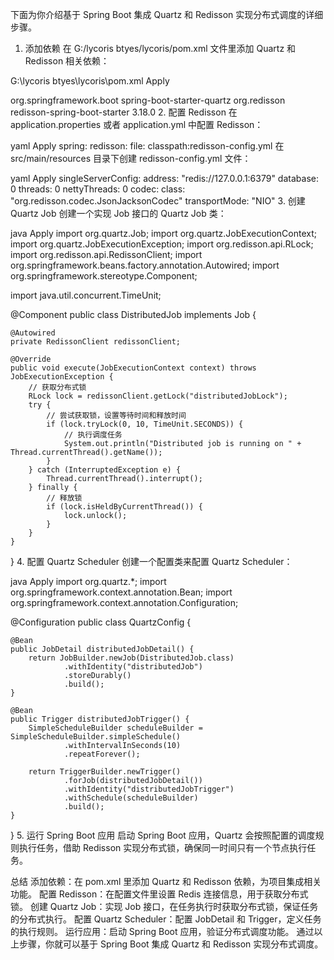 下面为你介绍基于 Spring Boot 集成 Quartz 和 Redisson 实现分布式调度的详细步骤。

1. 添加依赖
   在 G:/lycoris btyes/lycoris/pom.xml 文件里添加 Quartz 和 Redisson 相关依赖：


G:\lycoris btyes\lycoris\pom.xml
Apply
<?xml version="1.0" encoding="UTF-8"?>
<project xmlns="http://maven.apache.org/POM/4.0.0"
xmlns:xsi="http://www.w3.org/2001/XMLSchema-instance"
xsi:schemaLocation="http://maven.apache.org/POM/4.0.0 http://maven.apache.org/xsd/maven-4.0.0.xsd">
<!-- ... 已有代码 ... -->
<dependencies>
<!-- Spring Boot Quartz 依赖 -->
<dependency>
<groupId>org.springframework.boot</groupId>
<artifactId>spring-boot-starter-quartz</artifactId>
</dependency>
<!-- Redisson 依赖 -->
<dependency>
<groupId>org.redisson</groupId>
<artifactId>redisson-spring-boot-starter</artifactId>
<version>3.18.0</version>
</dependency>
</dependencies>
<!-- ... 已有代码 ... -->
</project>
2. 配置 Redisson
   在 application.properties 或者 application.yml 中配置 Redisson：


yaml
Apply
spring:
redisson:
file: classpath:redisson-config.yml
在 src/main/resources 目录下创建 redisson-config.yml 文件：


yaml
Apply
singleServerConfig:
address: "redis://127.0.0.1:6379"
database: 0
threads: 0
nettyThreads: 0
codec:
class: "org.redisson.codec.JsonJacksonCodec"
transportMode: "NIO"
3. 创建 Quartz Job
   创建一个实现 Job 接口的 Quartz Job 类：


java
Apply
import org.quartz.Job;
import org.quartz.JobExecutionContext;
import org.quartz.JobExecutionException;
import org.redisson.api.RLock;
import org.redisson.api.RedissonClient;
import org.springframework.beans.factory.annotation.Autowired;
import org.springframework.stereotype.Component;

import java.util.concurrent.TimeUnit;

@Component
public class DistributedJob implements Job {

    @Autowired
    private RedissonClient redissonClient;

    @Override
    public void execute(JobExecutionContext context) throws JobExecutionException {
        // 获取分布式锁
        RLock lock = redissonClient.getLock("distributedJobLock");
        try {
            // 尝试获取锁，设置等待时间和释放时间
            if (lock.tryLock(0, 10, TimeUnit.SECONDS)) {
                // 执行调度任务
                System.out.println("Distributed job is running on " + Thread.currentThread().getName());
            }
        } catch (InterruptedException e) {
            Thread.currentThread().interrupt();
        } finally {
            // 释放锁
            if (lock.isHeldByCurrentThread()) {
                lock.unlock();
            }
        }
    }
}
4. 配置 Quartz Scheduler
   创建一个配置类来配置 Quartz Scheduler：


java
Apply
import org.quartz.*;
import org.springframework.context.annotation.Bean;
import org.springframework.context.annotation.Configuration;

@Configuration
public class QuartzConfig {

    @Bean
    public JobDetail distributedJobDetail() {
        return JobBuilder.newJob(DistributedJob.class)
                .withIdentity("distributedJob")
                .storeDurably()
                .build();
    }

    @Bean
    public Trigger distributedJobTrigger() {
        SimpleScheduleBuilder scheduleBuilder = SimpleScheduleBuilder.simpleSchedule()
                .withIntervalInSeconds(10)
                .repeatForever();

        return TriggerBuilder.newTrigger()
                .forJob(distributedJobDetail())
                .withIdentity("distributedJobTrigger")
                .withSchedule(scheduleBuilder)
                .build();
    }
}
5. 运行 Spring Boot 应用
   启动 Spring Boot 应用，Quartz 会按照配置的调度规则执行任务，借助 Redisson 实现分布式锁，确保同一时间只有一个节点执行任务。

总结
添加依赖：在 pom.xml 里添加 Quartz 和 Redisson 依赖，为项目集成相关功能。
配置 Redisson：在配置文件里设置 Redis 连接信息，用于获取分布式锁。
创建 Quartz Job：实现 Job 接口，在任务执行时获取分布式锁，保证任务的分布式执行。
配置 Quartz Scheduler：配置 JobDetail 和 Trigger，定义任务的执行规则。
运行应用：启动 Spring Boot 应用，验证分布式调度功能。
通过以上步骤，你就可以基于 Spring Boot 集成 Quartz 和 Redisson 实现分布式调度。